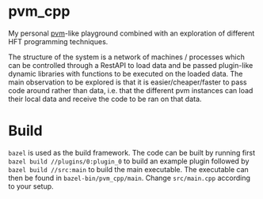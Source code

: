 # pvm_cpp

My personal [pvm](https://en.wikipedia.org/wiki/Parallel_Virtual_Machine)-like playground combined with an exploration of different HFT programming techniques.

The structure of the system is a network of machines / processes which can be controlled through a RestAPI to load data and be passed plugin-like dynamic libraries with functions to be executed on the loaded data.
The main observation to be explored is that it is easier/cheaper/faster to pass code around rather than data, i.e. that the different pvm instances can load their local data and receive the code to be ran on that data.

# Build
`bazel` is used as the build framework.
The code can be built by running first `bazel build //plugins/0:plugin_0` to build an example plugin followed by `bazel build //src:main` to build the main executable.
The executable can then be found in `bazel-bin/pvm_cpp/main`.
Change `src/main.cpp` according to your setup.




